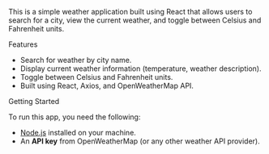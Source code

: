 This is a simple weather application built using React that allows users to search for a city, view the current weather, and toggle between Celsius and Fahrenheit units.

Features

- Search for weather by city name.
- Display current weather information (temperature, weather description).
- Toggle between Celsius and Fahrenheit units.
- Built using React, Axios, and OpenWeatherMap API.

Getting Started

To run this app, you need the following:

- [Node.js](https://nodejs.org/) installed on your machine.
- An **API key** from OpenWeatherMap (or any other weather API provider).
